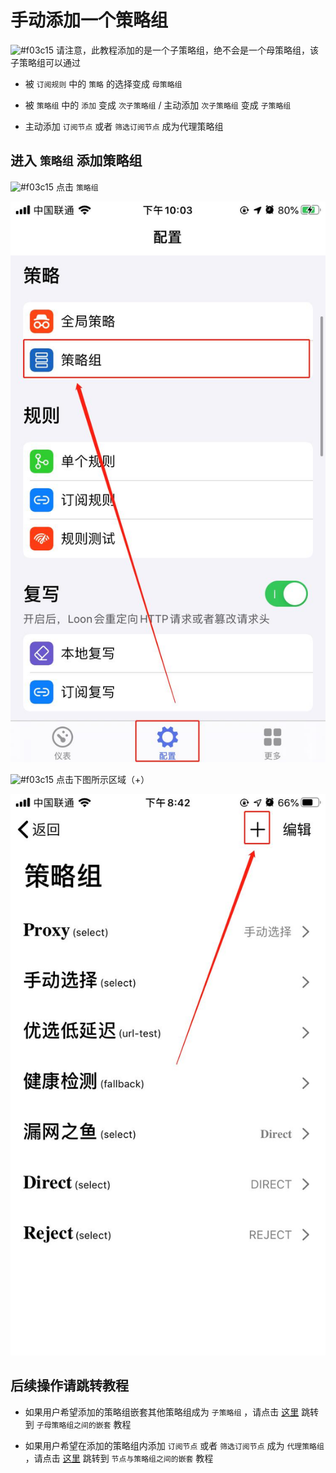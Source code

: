 # 手动添加一个策略组

![#f03c15](https://placehold.it/15/f03c15/000000?text=+) 请注意，此教程添加的是一个子策略组，绝不会是一个母策略组，该子策略组可以通过

- 被 `订阅规则` 中的 `策略` 的选择变成 `母策略组`

- 被 `策略组` 中的 `添加` 变成 `次子策略组` / 主动添加 `次子策略组` 变成 `子策略组`

- 主动添加 `订阅节点` 或者 `筛选订阅节点` 成为代理策略组

## 进入 `策略组` 添加策略组

![#f03c15](https://placehold.it/15/f03c15/000000?text=+) 点击 `策略组`

![image](https://raw.githubusercontent.com/chiupam/tutorial-image/master/Loon/Plus/Proxy_Group.jpg)

![#f03c15](https://placehold.it/15/f03c15/000000?text=+) 点击下图所示区域（+）

![image](https://raw.githubusercontent.com/chiupam/tutorial-image/master/Loon/Plus/Proxy_Group_2.jpg)

## 后续操作请跳转教程

- 如果用户希望添加的策略组嵌套其他策略组成为 `子策略组` ，请点击 [这里](https://github.com/chiupam/tutorial/blob/master/Loon/Plus/Matryoshka.md) 跳转到 `子母策略组之间的嵌套` 教程 

- 如果用户希望在添加的策略组内添加 `订阅节点` 或者 `筛选订阅节点` 成为 `代理策略组` ，请点击 [这里](https://github.com/chiupam/tutorial/blob/master/Loon/Plus/Remote_Proxy_in_Proxy_Group.md) 跳转到 `节点与策略组之间的嵌套` 教程
